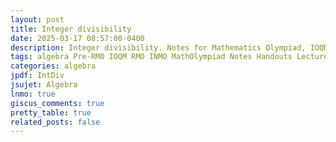```yaml
---
layout: post
title: Integer divisibility
date: 2025-03-17 08:57:00-0400
description: Integer divisibility. Notes for Mathematics Olympiad, IOQM, RMO, INMO. Problem set, Solutions, Questions, Answers, Hints, Walkthroughs, Discussions.
tags: algebra Pre-RMO IOQM RMO INMO MathOlympiad Notes Handouts LectureNotes
categories: algebra
jpdf: IntDiv
jsujet: Algebra
lnmo: true
giscus_comments: true
pretty_table: true
related_posts: false
---
```

